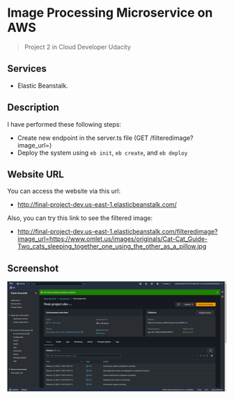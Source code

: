 # Image Processing Microservice on AWS
> Project 2 in Cloud Developer Udacity

## Services
- Elastic Beanstalk.

## Description
I have performed these following steps:

- Create new endpoint in the server.ts file (GET /filteredimage?image_url=)
- Deploy the system using ```eb init```, ```eb create```, and ```eb deploy```

## Website URL
You can access the website via this url:
- http://final-project-dev.us-east-1.elasticbeanstalk.com/

Also, you can try this link to see the filtered image:
- http://final-project-dev.us-east-1.elasticbeanstalk.com/filteredimage?image_url=https://www.omlet.us/images/originals/Cat-Cat_Guide-Two_cats_sleeping_together_one_using_the_other_as_a_pillow.jpg

## Screenshot
![eb_dashboard](./deployment_screenshot/deploy.png)